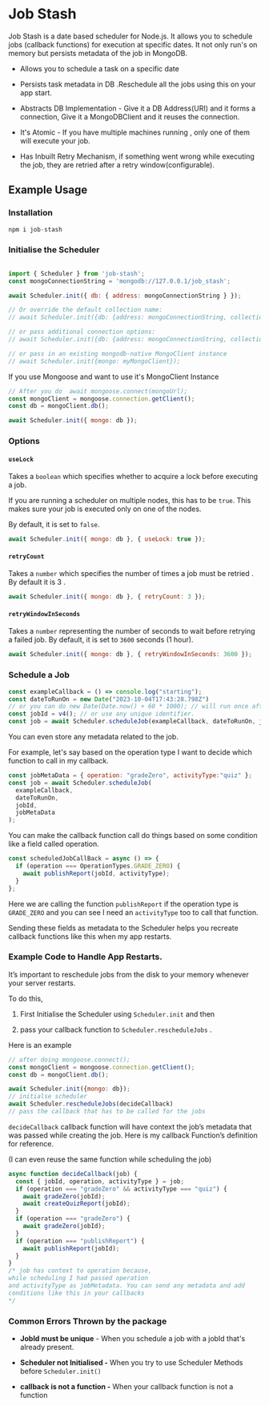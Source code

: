 # Job Stash

Job Stash is a date based scheduler for Node.js. It allows you to schedule jobs (callback functions) for execution at specific dates. It not only run's on memory but persists metadata of the job in MongoDB.

* Allows you to schedule a task on a specific date
    
* Persists task metadata in DB .Reschedule all the jobs using this on your app start.
    
* Abstracts DB Implementation - Give it a DB Address(URI) and it forms a connection, Give it a MongoDBClient and it reuses the connection.
    
* It's Atomic - If you have multiple machines running , only one of them will execute your job.
    
* Has Inbuilt Retry Mechanism, if something went wrong while executing the job, they are retried after a retry window(configurable).
    

## Example Usage

### Installation

```javascript
npm i job-stash
```

### Initialise the Scheduler

```javascript

import { Scheduler } from 'job-stash';
const mongoConnectionString = 'mongodb://127.0.0.1/job_stash';

await Scheduler.init({ db: { address: mongoConnectionString } });

// Or override the default collection name:
// await Scheduler.init({db: {address: mongoConnectionString, collection: 'jobCollectionName'}});

// or pass additional connection options:
// await Scheduler.init({db: {address: mongoConnectionString, collection: 'jobCollectionName', options: {ssl: true}}});

// or pass in an existing mongodb-native MongoClient instance
// await Scheduler.init({mongo: myMongoClient});
```

If you use Mongoose and want to use it's MongoClient Instance

```javascript
// After you do  await mongoose.connect(mongoUrl);
const mongoClient = mongoose.connection.getClient();
const db = mongoClient.db();

await Scheduler.init({ mongo: db });
```

### Options

#### `useLock`

Takes a `boolean` which specifies whether to acquire a lock before executing a job.

If you are running a scheduler on multiple nodes, this has to be `true`. This makes sure your job is executed only on one of the nodes.

By default, it is set to `false`.

```javascript
await Scheduler.init({ mongo: db }, { useLock: true });
```

#### `retryCount`

Takes a `number` which specifies the number of times a job must be retried . By default it is 3 .

```javascript
await Scheduler.init({ mongo: db }, { retryCount: 3 });
```

#### `retryWindowInSeconds`

Takes a `number` representing the number of seconds to wait before retrying a failed job. By default, it is set to `3600` seconds (1 hour).

```javascript
await Scheduler.init({ mongo: db }, { retryWindowInSeconds: 3600 });
```

### Schedule a Job

```javascript
const exampleCallback = () => console.log("starting");
const dateToRunOn = new Date("2023-10-04T17:43:28.798Z")
// or you can do new Date(Date.now() + 60 * 1000); // will run once after 1 minute
const jobId = v4(); // or use any unique identifier.
const job = await Scheduler.scheduleJob(exampleCallback, dateToRunOn, jobId);
```

You can even store any metadata related to the job.

For example, let's say based on the operation type I want to decide which function to call in my callback.

```javascript
const jobMetaData = { operation: "gradeZero", activityType:"quiz" };
const job = await Scheduler.scheduleJob(
  exampleCallback,
  dateToRunOn,
  jobId,
  jobMetaData
);
```

You can make the callback function call do things based on some condition like a field called operation.

```javascript
const scheduledJobCallBack = async () => {
  if (operation === OperationTypes.GRADE_ZERO) {
    await publishReport(jobId, activityType);
  }
};
```

Here we are calling the function `publishReport` if the operation type is `GRADE_ZERO` and you can see I need an `activityType` too to call that function.

Sending these fields as metadata to the Scheduler helps you recreate callback functions like this when my app restarts.

### Example Code to Handle App Restarts.

It’s important to reschedule jobs from the disk to your memory whenever your server restarts.

To do this,

1. First Initialise the Scheduler using `Scheduler.init` and then
    
2. pass your callback function to `Scheduler.rescheduleJobs` .
    

Here is an example

```javascript
// after doing mongoose.connect();
const mongoClient = mongoose.connection.getClient();
const db = mongoClient.db();

await Scheduler.init({mongo: db}); 
// initialse scheduler
await Scheduler.rescheduleJobs(decideCallback) 
// pass the callback that has to be called for the jobs
```

`decideCallback` callback function will have context the job’s metadata that was passed while creating the job. Here is my callback Function’s definition for reference.

(I can even reuse the same function while scheduling the job)

```javascript
async function decideCallback(job) {
  const { jobId, operation, activityType } = job;
  if (operation === "gradeZero" && activityType === "quiz") {
    await gradeZero(jobId);
    await createQuizReport(jobId);
  }
  if (operation === "gradeZero") {
    await gradeZero(jobId);
  }
  if (operation === "publishReport") {
    await publishReport(jobId);
  }
}
/* job has context to operation because, 
while scheduling I had passed operation
and activityType as jobMetadata. You can send any metadata and add
conditions like this in your callbacks
*/
```

### Common Errors Thrown by the package

* **JobId must be unique** - When you schedule a job with a jobId that's already present.
    
* **Scheduler not Initialised -** When you try to use Scheduler Methods before `Scheduler.init()`
    
* **callback is not a function -** When your callback function is not a function